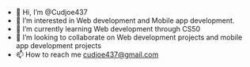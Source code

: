 - 👋 Hi, I’m @Cudjoe437
- 👀 I’m interested in Web development and Mobile app development.
- 🌱 I’m currently learning Web development through CS50
- 💞️ I’m looking to collaborate on Web development projects and mobile app development projects
- 📫 How to reach me cudjoe437@gmail.com

<!---
Cudjoe437/Cudjoe437 is a ✨ special ✨ repository because its `README.md` (this file) appears on your GitHub profile.
You can click the Preview link to take a look at your changes.
--->
